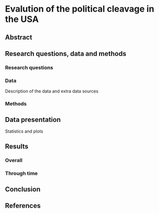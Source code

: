 # Evalution of the political cleavage in the USA

## Abstract


## Research questions, data and methods

### Research questions

### Data
Description of the data and extra data sources

### Methods

## Data presentation
Statistics and plots

## Results

### Overall

### Through time


## Conclusion

## References

